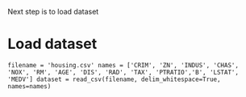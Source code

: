 Next step is to load dataset

# Load dataset
`filename = 'housing.csv'
names = ['CRIM', 'ZN', 'INDUS', 'CHAS', 'NOX', 'RM', 'AGE', 'DIS', 'RAD', 'TAX', 'PTRATIO','B', 'LSTAT', 'MEDV']
dataset = read_csv(filename, delim_whitespace=True, names=names)`